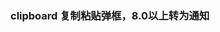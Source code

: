 ### clipboard 复制粘贴弹框，8.0以上转为通知
<!-- 显示系统窗口权限 -->
<uses-permission android:name="android.permission.SYSTEM_ALERT_WINDOW"/>
<!-- 在 屏幕最顶部显示addview-->
<uses-permission android:name="android.permission.SYSTEM_OVERLAY_WINDOW" />
